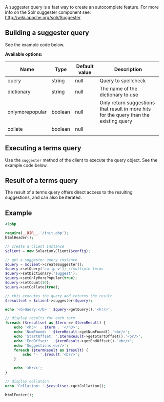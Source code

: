 A suggester query is a fast way to create an autocomplete feature. For more info on the Solr suggester component see: <http://wiki.apache.org/solr/Suggester>

Building a suggester query
--------------------------

See the example code below.

**Available options:**

| Name            | Type    | Default value | Description                                                                            |
|-----------------|---------|---------------|----------------------------------------------------------------------------------------|
| query           | string  | null          | Query to spellcheck                                                                    |
| dictionary      | string  | null          | The name of the dictionary to use                                                      |
| onlymorepopular | boolean | null          | Only return suggestions that result in more hits for the query than the existing query |
| collate         | boolean | null          |                                                                                        |
||

Executing a terms query
-----------------------

Use the `suggester` method of the client to execute the query object. See the example code below.

Result of a terms query
-----------------------

The result of a terms query offers direct access to the resulting suggestions, and can also be iterated.

Example
-------

```php
<?php

require(__DIR__.'/init.php');
htmlHeader();

// create a client instance
$client = new Solarium\Client($config);

// get a suggester query instance
$query = $client->createSuggester();
$query->setQuery('ap ip v'); //multiple terms
$query->setDictionary('suggest');
$query->setOnlyMorePopular(true);
$query->setCount(10);
$query->setCollate(true);

// this executes the query and returns the result
$resultset = $client->suggester($query);

echo '<b>Query:</b> '.$query->getQuery().'<hr/>';

// display results for each term
foreach ($resultset as $term => $termResult) {
    echo '<h3>' . $term . '</h3>';
    echo 'NumFound: '.$termResult->getNumFound().'<br/>';
    echo 'StartOffset: '.$termResult->getStartOffset().'<br/>';
    echo 'EndOffset: '.$termResult->getEndOffset().'<br/>';
    echo 'Suggestions:<br/>';
    foreach ($termResult as $result) {
        echo '- '.$result.'<br/>';
    }

    echo '<hr/>';
}

// display collation
echo 'Collation: '.$resultset->getCollation();

htmlFooter();

```
